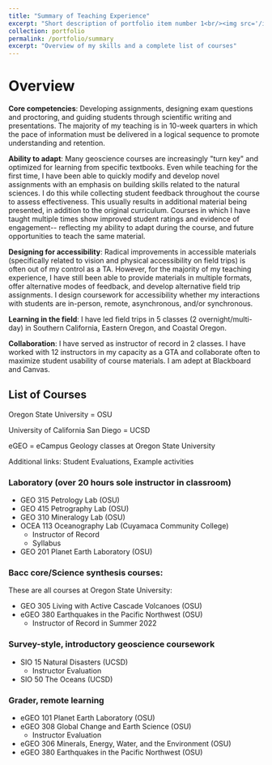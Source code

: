 ```yaml
---
title: "Summary of Teaching Experience"
excerpt: "Short description of portfolio item number 1<br/><img src='/images/500x300.png'>"
collection: portfolio
permalink: /portfolio/summary
excerpt: "Overview of my skills and a complete list of courses"
---
```


# Overview

**Core competencies**: Developing assignments, designing exam questions and proctoring, and guiding students through scientific writing and presentations. The majority of my teaching is in 10-week quarters in which the pace of information must be delivered in a logical sequence to promote understanding and retention.

**Ability to adapt**: Many geoscience courses are increasingly "turn key" and optimized for learning from specific textbooks. Even while teaching for the first time, I have been able to quickly modify and develop novel assignments with an emphasis on building skills related to the natural sciences. I do this while collecting student feedback throughout the course to assess effectiveness. This usually results in additional material being presented, in addition to the original curriculum. Courses in which I have taught multiple times show improved student ratings and evidence of engagement-- reflecting my ability to adapt during the course, and future opportunities to teach the same material.

**Designing for accessibility**: Radical improvements in accessible materials (specifically related to vision and physical accessibility on field trips) is often out of my control as a TA. However, for the majority of my teaching experience, I have still been able to provide materials in multiple formats, offer alternative modes of feedback, and develop alternative field trip assignments. I design coursework for accessibility whether my interactions with students are in-person, remote, asynchronous, and/or synchronous. 

**Learning in the field**: I have led field trips in 5 classes (2 overnight/multi-day) in Southern California, Eastern Oregon, and Coastal Oregon.

**Collaboration**: I have served as instructor of record in 2 classes. I have worked with 12 instructors in my capacity as a GTA and collaborate often to maximize student usability of course materials. I am adept at Blackboard and Canvas.

## List of Courses

Oregon State University = OSU

University of California San Diego = UCSD

eGEO = eCampus Geology classes at Oregon State University

Additional links: Student Evaluations, Example activities

### Laboratory (over 20 hours sole instructor in classroom)

- GEO 315 Petrology Lab (OSU)
- GEO 415 Petrography Lab (OSU)
- GEO 310 Mineralogy Lab (OSU)
- OCEA 113 Oceanography Lab (Cuyamaca Community College)
  - Instructor of Record
  - Syllabus
- GEO 201 Planet Earth Laboratory (OSU)

### Bacc core/Science synthesis courses:

These are all courses at Oregon State University:

- GEO 305 Living with Active Cascade Volcanoes (OSU)
- eGEO 380 Earthquakes in the Pacific Northwest (OSU)
  - Instructor of Record in Summer 2022

### Survey-style, introductory geoscience coursework

- SIO 15 Natural Disasters (UCSD)
  - Instructor Evaluation
- SIO 50 The Oceans (UCSD)

### Grader, remote learning

- eGEO 101 Planet Earth Laboratory (OSU)
- eGEO 308 Global Change and Earth Science (OSU)
  - Instructor Evaluation
- eGEO 306 Minerals, Energy, Water, and the Environment (OSU)
- eGEO 380 Earthquakes in the Pacific Northwest (OSU)
